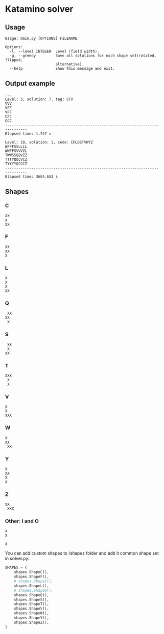 # Katamino solver
## Usage

```
Usage: main.py [OPTIONS] FILENAME

Options:
  -l, --level INTEGER  Level (field width).
  -g, --greedy         Save all solutions for each shape set(rotated, flipped,
                       alternative).
  --help               Show this message and exit.
```

## Output example
```
...
Level: 3, solution: 7, tag: CFV
VVV
VFF
VFF
CFC
CCC
--------------------------------------------------------------------------------
Elapsed time: 1.747 s
```
```
Level: 10, solution: 1, code: CFLQSTVWYZ
WFFFSSLLLL
WWFFSVVVZL
TWWSSQQVZZ
TTTYQQCVCZ
TYYYYQCCCZ
--------------------------------------------------------------------------------
Elapsed time: 3604.653 s
```

## Shapes

### C
```
XX
X
XX
```

### F
```
XX
XX
X
```

### L
```
X
X
X
XX
```

### Q
```
 XX
XX
 X
```

### S
```
 XX
 X
XX
```

### T
```
XXX
 X
 X
```

### V
```
X
X
XXX
```

### W
```
X
XX
 XX
```

### Y
```
X
XX
X
X
```

### Z
```
XX
 XXX
```

### Other: I and O
```
X
X
```
```
X
```

You can add custom shapes to /shapes folder and add it common shape set in solver.py:
```python
SHAPES = {
    shapes.ShapeC(),
    shapes.ShapeF(),
    # shapes.ShapeI(),
    shapes.ShapeL(),
    # shapes.ShapeO(),
    shapes.ShapeQ(),
    shapes.ShapeS(),
    shapes.ShapeT(),
    shapes.ShapeV(),
    shapes.ShapeW(),
    shapes.ShapeY(),
    shapes.ShapeZ(),
}
```